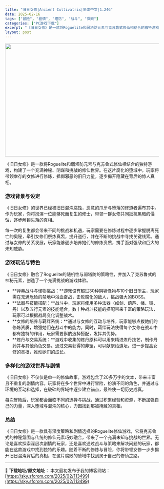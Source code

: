 ```yaml
---
title: "旧日女修|Ancient Cultivatrix|简体中文|1.24G"
date: 2025-02-16
tags: ["冒险", "剧情", "塔防", "战斗", "探索"]
categories: ["PC游戏下载"]
excerpt: "《旧日女修》是一款将Roguelite和弱塔防元素与克苏鲁式修仙相结合的独特游戏，构建了一个充满神秘、阴谋和挑战的修仙世界。在这片腐化的堕域中，玩家将带领幸存的女修进行修炼，抵御邪恶的旧日力量，逐步揭开隐藏在背后的惊人真相。 游戏背景与设定 《旧日女修》的世界已经被旧日混沌腐蚀，恶意的爪牙与堕落的修&hellip;"
layout: post
---
```


<img class="aligncenter size-full wp-image-113500" src="https://sky.sfcrom.com/wp-content/uploads/2025/02/2025021602595078.webp" alt="" width="660" height="370" />

《旧日女修》是一款将Roguelite和弱塔防元素与克苏鲁式修仙相结合的独特游戏，构建了一个充满神秘、阴谋和挑战的修仙世界。在这片腐化的堕域中，玩家将带领幸存的女修进行修炼，抵御邪恶的旧日力量，逐步揭开隐藏在背后的惊人真相。
<h3>游戏背景与设定</h3>
《旧日女修》的世界已经被旧日混沌腐蚀，恶意的爪牙与堕落的修道者遍布其中。作为玩家，你将扮演一位能够死而复生的修士，带领一群女修共同抵抗黑暗的侵蚀，逐步解锁失落的真相。

每一次的复生都会带来不同的挑战和机遇，玩家需要在修炼过程中逐步掌握脱离死亡的奥秘，牵引女修们祭炼真炁，提升道行，并在不断的挑战中寻找关键线索。通过与女修的关系发展，玩家能够逐步培养她们的修炼资质，携手面对强敌和巨大的未知威胁。
<h3>游戏玩法与特色</h3>
《旧日女修》融合了Roguelite的随机性与弱塔防的策略性，并加入了克苏鲁式的神秘元素，创造了一个充满挑战的游戏体验。
<ul>
 	<li>**弹幕战斗与怪物挑战：**游戏设有超过30种阴墟怪物与10个旧日堕主，玩家需在充满危险的禁地中浴血奋战，击败腐化的敌人，挑战强大的BOSS。</li>
 	<li>**法器与技能搭配：**战斗中，玩家将使用多种法器（如剑、葫芦、幡、镜、丹）以及五行元素的技能组合，数十种战斗技能的搭配带来丰富的策略玩法，玩家可以根据战局变化调整战术。</li>
 	<li>**女修的培养与羁绊系统：**通过与女修的互动与培养，玩家能够点拨她们的修炼资质，增强她们在战斗中的能力。同时，羁绊玩法使得每个女修在战斗中都有独特的作用，玩家需要斟酌选择搭配，发挥其优势。</li>
 	<li>**炼丹与交易系统：**游戏中收集的炼丹原料可以用来精进炼丹技艺，制作丹药并与其他角色交易。通过交易获得的非罡，可以献祭给道坛，进一步提高女修的灵根，推动她们的成长。</li>
</ul>
<h3>多样化的游戏世界与剧情</h3>
《旧日女修》不仅仅是单一的修仙故事，游戏包含了20多万字的文本，带来丰富且不重复的剧情内容。玩家将在多个世界中进行冒险，扮演不同的角色，并通过与环境的互动和选择，在破碎的界域中逐步建立锚点，最终使一切历史成真。

每次冒险后，玩家都会面临不同的选择与挑战，通过积累经验和资源，不断加强自己的力量，深入堕域与混沌的核心，力图找到那被掩藏的真相。
<h3>总结</h3>
《旧日女修》是一款具有深度策略和剧情选择的Roguelite修仙游戏，它将克苏鲁式的神秘氛围与传统的修仙元素巧妙融合，带来了一个充满未知与挑战的世界。无论是喜欢探索深层次剧情的玩家，还是喜欢通过战斗与策略来解决问题的玩家，都能在这款游戏中找到独特的乐趣。随着不断的修炼与冒险，你将带领女修一步步揭开旧日混沌背后的真相，在这片腐败的堕域中找到属于自己的修仙之路。

---
📖 **下载地址/原文地址：** 本文最初发布于我的博客网站：[https://sky.sfcrom.com/2025/02/113499](https://sky.sfcrom.com/2025/02/113499)
